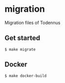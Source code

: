 # migration
Migration files of Todennus

## Get started

```shell
$ make migrate
```

## Docker

```shell
$ make docker-build
```
